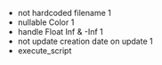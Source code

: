 - not hardcoded filename 1
- nullable Color 1
- handle Float Inf & -Inf 1
- not update creation date on update 1
- execute_script 